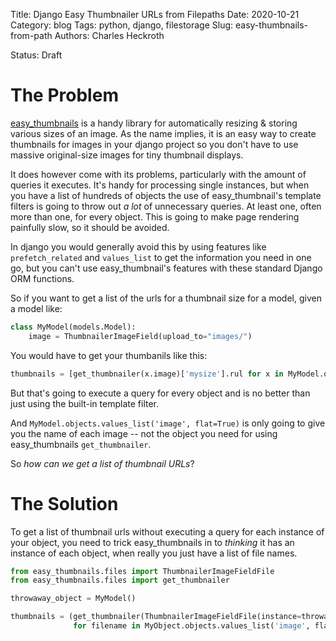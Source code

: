 Title: Django Easy Thumbnailer URLs from Filepaths
Date: 2020-10-21
Category: blog
Tags: python, django, filestorage
Slug: easy-thumbnails-from-path
Authors: Charles Heckroth
<!-- Summary: Forcing easy_thumbnails to calculate a URL without a direct object reference -->
Status: Draft

# The Problem

[easy_thumbnails](https://github.com/SmileyChris/easy-thumbnails) is a handy library for automatically resizing & storing various sizes of an image. As the name implies, it is an easy way to create thumbnails for images in your django project so you don't have to use massive original-size images for tiny thumbnail displays.

It does however come with its problems, particularly with the amount of queries it executes. It's handy for processing single instances, but when you have a list of hundreds of objects the use of easy\_thumbnail's template filters is going to throw out _a lot_ of unnecessary queries. At least one, often more than one, for every object. This is going to make page rendering painfully slow, so it should be avoided.

In django you would generally avoid this by using features like `prefetch_related` and `values_list` to get the information you need in one go, but you can't use easy_thumbnail's features with these standard Django ORM functions. 

So if you want to get a list of the urls for a thumbnail size for a model, given a model like:

```python
class MyModel(models.Model):
    image = ThumbnailerImageField(upload_to="images/")
```

You would have to get your thumbanils like this:

```python
thumbnails = [get_thumbnailer(x.image)['mysize'].rul for x in MyModel.objects.all()]
```

But that's going to execute a query for every object and is no better than just using the built-in template filter.

And `MyModel.objects.values_list('image', flat=True)` is only going to give you the name of each image -- not the object you need for using easy_thumbnails `get_thumbnailer`.

So *how can we get a list of thumbnail URLs*?

# The Solution

To get a list of thumbnail urls without executing a query for each instance of your object, you need to trick easy_thumbnails in to _thinking_ it has an instance of each object, when really you just have a list of file names.

```python
from easy_thumbnails.files import ThumbnailerImageFieldFile
from easy_thumbnails.files import get_thumbnailer

throwaway_object = MyModel()

thumbnails = (get_thumbnailer(ThumbnailerImageFieldFile(instance=throwaway_object, field=throwaway_object.image.field, filename))['size'].url
              for filename in MyObject.objects.values_list('image', flat=True))
```

